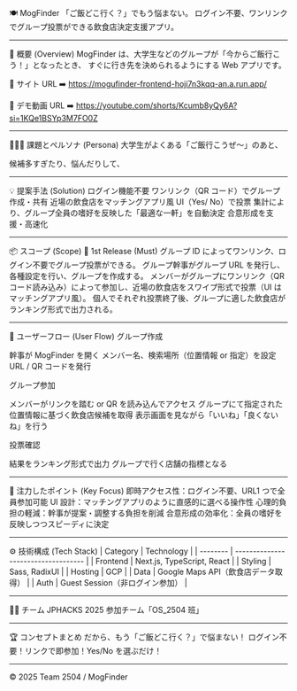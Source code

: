 🍽️ MogFinder
「ご飯どこ行く？」でもう悩まない。
ログイン不要、ワンリンクでグループ投票ができる飲食店決定支援アプリ。

---

🚀 概要 (Overview)
MogFinder は、大学生などのグループが「今からご飯行こう！」となったとき、
すぐに行き先を決められるようにする Web アプリです。

📱 サイト URL
➡️ https://mogufinder-frontend-hoji7n3kqq-an.a.run.app/

🎥 デモ動画 URL
➡️ https://youtube.com/shorts/Kcumb8yQy6A?si=1KQe1BSYp3M7FO0Z

---

🧑‍🤝‍🧑 課題とペルソナ (Persona)
大学生がよくある「ご飯行こうぜ〜」のあと、

候補多すぎたり、悩んだりして、

---

💡 提案手法 (Solution)
ログイン機能不要
ワンリンク（QR コード）でグループ作成・共有
近場の飲食店をマッチングアプリ風 UI（Yes/ No）で投票
集計により、グループ全員の嗜好を反映した「最適な一軒」を自動決定
合意形成を支援・高速化

---

📦 スコープ (Scope)
🥇 1st Release (Must)
グループ ID によってワンリンク、ログイン不要でグループ投票ができる。
グループ幹事がグループ URL を発行し、各種設定を行い、グループを作成する。
メンバーがグループにワンリンク（QR コード読み込み）によって参加し、近場の飲食店をスワイプ形式で投票（UI はマッチングアプリ風）。
個人でそれぞれ投票終了後、グループに適した飲食店がランキング形式で出力される。


---

🔄 ユーザーフロー (User Flow)
グループ作成

   
幹事が MogFinder を開く
メンバー名、検索場所（位置情報 or 指定）を設定
URL / QR コードを発行


グループ参加

   
メンバーがリンクを踏む or QR を読み込んでアクセス
グループにて指定された位置情報に基づく飲食店候補を取得
表示画面を見ながら「いいね」「良くないね」を行う


投票確認

   
結果をランキング形式で出力
グループで行く店舗の指標となる


---

🧠 注力したポイント (Key Focus)
即時アクセス性：ログイン不要、URL1 つで全員参加可能
UI 設計：マッチングアプリのように直感的に選べる操作性
心理的負担の軽減：幹事が提案・調整する負担を削減
合意形成の効率化：全員の嗜好を反映しつつスピーディに決定

---

⚙️ 技術構成 (Tech Stack)
| Category | Technology                          |
| -------- | ----------------------------------- |
| Frontend | Next.js, TypeScript, React          |
| Styling  | Sass, RadixUI                       |
| Hosting  | GCP                             |
| Data     | Google Maps API（飲食店データ取得） |
| Auth     | Guest Session（非ログイン参加）     |


---

🧑‍💻 チーム
JPHACKS 2025 参加チーム「OS_2504 班」

---

🏆 コンセプトまとめ
だから、もう「ご飯どこ行く？」で悩まない！
ログイン不要！リンクで即参加！Yes/No を選ぶだけ！

---

© 2025 Team 2504 / MogFinder
